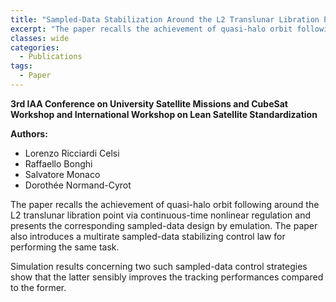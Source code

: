 ```yaml
---
title: "Sampled-Data Stabilization Around the L2 Translunar Libration Point"
excerpt: "The paper recalls the achievement of quasi-halo orbit following around the L2 translunar libration point via continuous-time nonlinear regulation and presents the corresponding sampled-data design by emulation."
classes: wide
categories:
  - Publications
tags:
  - Paper
---
```


**3rd IAA Conference on University Satellite Missions and CubeSat Workshop and International Workshop on Lean Satellite Standardization**

**Authors:**
* Lorenzo Ricciardi Celsi
* Raffaello Bonghi
* Salvatore Monaco
* Dorothée Normand-Cyrot

The paper recalls the achievement of quasi-halo orbit following around the L2 translunar libration point via continuous-time nonlinear regulation and presents the corresponding sampled-data design by emulation. The paper also introduces a multirate sampled-data stabilizing control law for performing the same task.

Simulation results concerning two such sampled-data control strategies show that the latter sensibly improves the tracking performances compared to the former.


